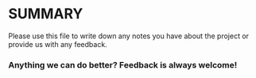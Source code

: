 # SUMMARY
Please use this file to write down any notes you have about the project or provide us with any feedback.

### Anything we can do better? Feedback is always welcome!
